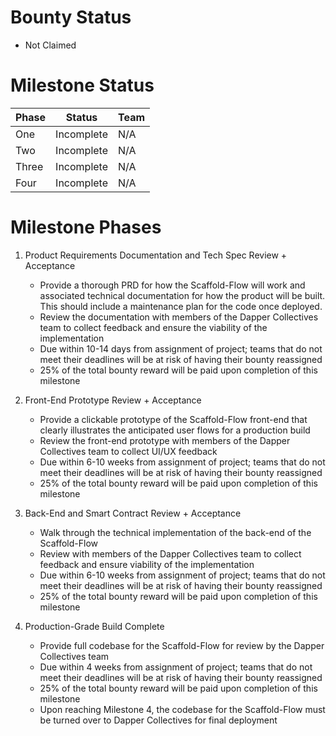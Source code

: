 
# Bounty Status
- Not Claimed

# Milestone Status

| Phase         | Status        | Team            |
| ------------- | ------------- |-----------------|
| One           | Incomplete    |   N/A           | 
| Two           | Incomplete    |   N/A           | 
| Three         | Incomplete    |   N/A           | 
| Four          | Incomplete    |   N/A           | 

# Milestone Phases
1. Product Requirements Documentation and Tech Spec Review + Acceptance
   - Provide a thorough PRD for how the Scaffold-Flow will work and associated technical documentation for how the product will be built. This should include a maintenance plan for the code once deployed.
   - Review the documentation with members of the Dapper Collectives team to collect feedback and ensure the viability of the implementation
   - Due within 10-14 days from assignment of project; teams that do not meet their deadlines will be at risk of having their bounty reassigned
   - 25% of the total bounty reward will be paid upon completion of this milestone

2. Front-End Prototype Review + Acceptance
   - Provide a clickable prototype of the Scaffold-Flow front-end that clearly illustrates the anticipated user flows for a production build
   - Review the front-end prototype with members of the Dapper Collectives team to collect UI/UX feedback
   - Due within 6-10 weeks from assignment of project; teams that do not meet their deadlines will be at risk of having their bounty reassigned
   - 25% of the total bounty reward will be paid upon completion of this milestone

3. Back-End and Smart Contract Review + Acceptance
   - Walk through the technical implementation of the back-end of the Scaffold-Flow
   - Review with members of the Dapper Collectives team to collect feedback and ensure viability of the implementation
   - Due within 6-10 weeks from assignment of project; teams that do not meet their deadlines will be at risk of having their bounty reassigned
   - 25% of the total bounty reward will be paid upon completion of this milestone

4. Production-Grade Build Complete
   - Provide full codebase for the Scaffold-Flow for review by the Dapper Collectives team
   - Due within 4 weeks from assignment of project; teams that do not meet their deadlines will be at risk of having their bounty reassigned
   - 25% of the total bounty reward will be paid upon completion of this milestone
   - Upon reaching Milestone 4, the codebase for the Scaffold-Flow must be turned over to Dapper Collectives for final deployment


